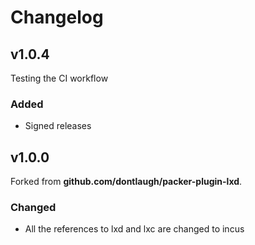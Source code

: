 # Changelog

## v1.0.4

Testing the CI workflow

### Added

* Signed releases

## v1.0.0

Forked from **github.com/dontlaugh/packer-plugin-lxd**.

### Changed

* All the references to lxd and lxc are changed to incus

